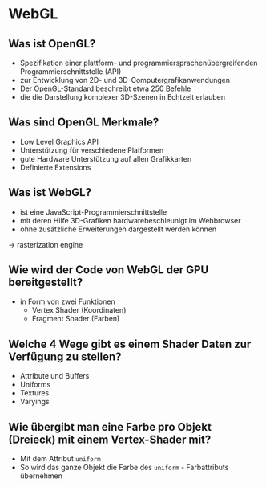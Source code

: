 # WebGL



## Was ist OpenGL?

* Spezifikation einer plattform- und programmiersprachenübergreifenden Programmierschnittstelle (API) 
* zur Entwicklung von 2D- und 3D-Computergrafikanwendungen 
* Der OpenGL-Standard beschreibt etwa 250 Befehle
* die die Darstellung komplexer 3D-Szenen in Echtzeit erlauben



## Was sind OpenGL Merkmale?

* Low Level Graphics API
* Unterstützung für verschiedene Platformen
* gute Hardware Unterstützung auf allen Grafikkarten
* Definierte Extensions



## Was ist WebGL?

* ist eine JavaScript-Programmierschnittstelle
* mit deren Hilfe 3D-Grafiken hardwarebeschleunigt im Webbrowser 
* ohne zusätzliche Erweiterungen dargestellt werden können

$\to$ rasterization engine



## Wie wird der Code von WebGL der GPU bereitgestellt?

* in Form von zwei Funktionen
  * Vertex Shader (Koordinaten)
  * Fragment Shader (Farben)



## Welche 4 Wege gibt es einem Shader Daten zur Verfügung zu stellen?

* Attribute und Buffers
* Uniforms
* Textures
* Varyings



## Wie übergibt man eine Farbe pro Objekt (Dreieck) mit einem Vertex-Shader mit?

* Mit dem Attribut `uniform` 
* So wird das ganze Objekt die Farbe des `uniform` - Farbattributs übernehmen